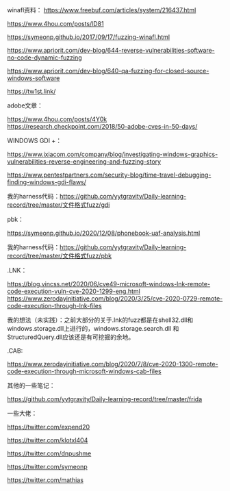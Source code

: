 
winafl资料：
https://www.freebuf.com/articles/system/216437.html

https://www.4hou.com/posts/lD81

https://symeonp.github.io/2017/09/17/fuzzing-winafl.html

https://www.apriorit.com/dev-blog/644-reverse-vulnerabilities-software-no-code-dynamic-fuzzing

https://www.apriorit.com/dev-blog/640-qa-fuzzing-for-closed-source-windows-software

https://tw1st.link/



adobe文章：

https://www.4hou.com/posts/4Y0k
https://research.checkpoint.com/2018/50-adobe-cves-in-50-days/

WINDOWS GDI +：

https://www.ixiacom.com/company/blog/investigating-windows-graphics-vulnerabilities-reverse-engineering-and-fuzzing-story

https://www.pentestpartners.com/security-blog/time-travel-debugging-finding-windows-gdi-flaws/

我的harness代码：https://github.com/yytgravity/Daily-learning-record/tree/master/文件格式fuzz/gdi

pbk：

https://symeonp.github.io/2020/12/08/phonebook-uaf-analysis.html

我的harness代码：https://github.com/yytgravity/Daily-learning-record/tree/master/文件格式fuzz/pbk

.LNK：

https://blog.vincss.net/2020/06/cve49-microsoft-windows-lnk-remote-code-execution-vuln-cve-2020-1299-eng.html
https://www.zerodayinitiative.com/blog/2020/3/25/cve-2020-0729-remote-code-execution-through-lnk-files

我的想法（未实践）：之前大部分的关于.lnk的fuzz都是在shell32.dll和windows.storage.dll上进行的，windows.storage.search.dll 和StructuredQuery.dll应该还是有可挖掘的余地。

.CAB:

https://www.zerodayinitiative.com/blog/2020/7/8/cve-2020-1300-remote-code-execution-through-microsoft-windows-cab-files

其他的一些笔记：

https://github.com/yytgravity/Daily-learning-record/tree/master/frida

一些大佬：

https://twitter.com/expend20

https://twitter.com/klotxl404

https://twitter.com/dnpushme

https://twitter.com/symeonp

https://twitter.com/mathias




